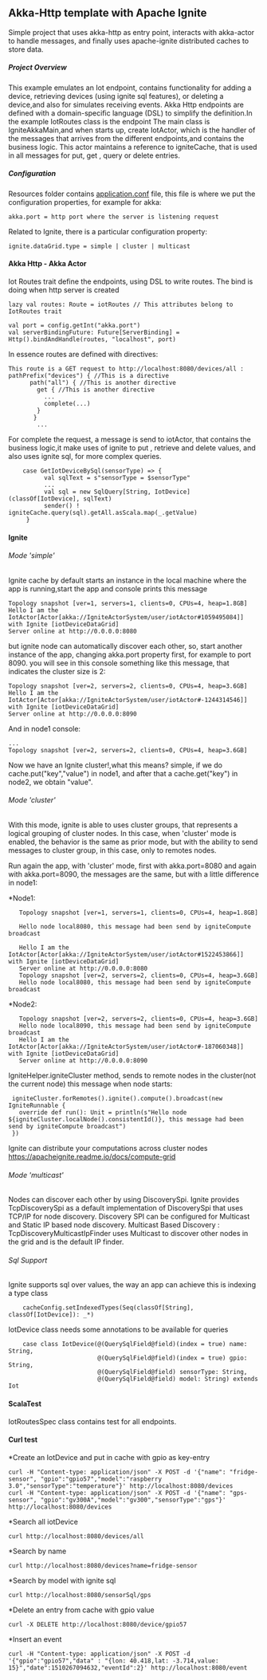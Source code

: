 ## Akka-Http template with Apache Ignite

Simple project that uses akka-http as entry point, interacts with akka-actor to handle messages, and finally uses apache-ignite distributed caches to store data.

##### Project Overview

This example emulates an Iot endpoint, contains functionality for adding a device, retrieving devices (using ignite sql features), or deleting a device,and also for simulates receiving events. 
Akka Http endpoints are defined with a domain-specific language (DSL) to simplify the definition.In the example IotRoutes class is the endpoint
The main class is IgniteAkkaMain,and when starts up, create IotActor, which is the handler of the messages that arrives from the different
endpoints,and contains the business logic. This actor maintains a reference to igniteCache, that is used in all messages for put, get , query or delete entries. 

##### Configuration
Resources folder contains <u>application.conf</u> file, this file is where we put the configuration properties, for example for akka: 
   
    akka.port = http port where the server is listening request
   
Related to Ignite, there is a particular configuration property:

    ignite.dataGrid.type = simple | cluster | multicast   

#### Akka Http - Akka Actor
Iot Routes trait define the endpoints, using DSL to write routes. The bind is doing when http server is created

   
    lazy val routes: Route = iotRoutes // This attributes belong to IotRoutes trait
    
    val port = config.getInt("akka.port")
    val serverBindingFuture: Future[ServerBinding] = Http().bindAndHandle(routes, "localhost", port) 


In essence routes are defined with directives:

    This route is a GET request to http://localhost:8080/devices/all :   
    pathPrefix("devices") { //This is a directive
          path("all") { //This is another directive
            get { //This is another directive
              ...
              complete(...) 
            }
           }
            ...
            
For complete the request, a message is send to iotActor, that contains the business logic,it make uses of ignite to put , retrieve and delete values, and also uses ignite sql, for more complex queries.


        case GetIotDeviceBySql(sensorType) => {
              val sqlText = s"sensorType = $sensorType"
              ...
              val sql = new SqlQuery[String, IotDevice](classOf[IotDevice], sqlText)
              sender() ! igniteCache.query(sql).getAll.asScala.map(_.getValue)
         }
                         
#### Ignite
###### Mode 'simple'    

Ignite cache by default starts an instance in the local machine where the app is running,start the app and console prints this message
 
    Topology snapshot [ver=1, servers=1, clients=0, CPUs=4, heap=1.8GB]
    Hello I am the IotActor[Actor[akka://IgniteActorSystem/user/iotActor#1059495084]] with Ignite [iotDeviceDataGrid]
    Server online at http://0.0.0.0:8080
    
 but ignite node can automatically discover each other, so, start another instance of the app, changing akka.port property first, for example to port 8090. you will see in this console something like this message, that indicates the cluster size is 2: 

    Topology snapshot [ver=2, servers=2, clients=0, CPUs=4, heap=3.6GB]
    Hello I am the IotActor[Actor[akka://IgniteActorSystem/user/iotActor#-1244314546]] with Ignite [iotDeviceDataGrid]
    Server online at http://0.0.0.0:8090
    
And in node1 console:

    ...
    Topology snapshot [ver=2, servers=2, clients=0, CPUs=4, heap=3.6GB]
       
 Now we have an Ignite cluster!,what this means? simple, if we do cache.put("key","value") in node1, and after that a cache.get("key") in node2, we obtain "value".
 
###### Mode 'cluster'
With this mode, ignite is able to uses cluster groups, that represents a logical grouping of cluster nodes. In this case, when 'cluster' mode is enabled, the behavior is the same as prior mode, but with the ability to send messages to cluster group, in this case, only to remotes nodes.

Run again the app, with 'cluster' mode, first with akka.port=8080 and again with akka.port=8090, the messages are the same, but with a little difference in node1:

*Node1:    
       
       Topology snapshot [ver=1, servers=1, clients=0, CPUs=4, heap=1.8GB]
       
       Hello node local8080, this message had been send by igniteCompute broadcast
          
       Hello I am the IotActor[Actor[akka://IgniteActorSystem/user/iotActor#1522453866]] with Ignite [iotDeviceDataGrid]
       Server online at http://0.0.0.0:8080
       Topology snapshot [ver=2, servers=2, clients=0, CPUs=4, heap=3.6GB]
       Hello node local8080, this message had been send by igniteCompute broadcast  
       
*Node2:

       Topology snapshot [ver=2, servers=2, clients=0, CPUs=4, heap=3.6GB]
       Hello node local8090, this message had been send by igniteCompute broadcast
       Hello I am the IotActor[Actor[akka://IgniteActorSystem/user/iotActor#-187060348]] with Ignite [iotDeviceDataGrid]
       Server online at http://0.0.0.0:8090            
         
IgniteHelper.igniteCluster method, sends to remote nodes in the cluster(not the current node) this message when node starts:
 
     igniteCluster.forRemotes().ignite().compute().broadcast(new IgniteRunnable {
       override def run(): Unit = println(s"Hello node ${igniteCluster.localNode().consistentId()}, this message had been send by igniteCompute broadcast")
     })        

Ignite can distribute your computations across cluster nodes
 <a>https://apacheignite.readme.io/docs/compute-grid
 
 ###### Mode 'multicast'
 
 Nodes can discover each other by using DiscoverySpi. Ignite provides TcpDiscoverySpi as a default implementation of DiscoverySpi that uses TCP/IP for node discovery. Discovery SPI can be configured for Multicast and Static IP based node discovery.
 Multicast Based Discovery : TcpDiscoveryMulticastIpFinder uses Multicast to discover other nodes in the grid and is the default IP finder.

###### Sql Support

Ignite supports sql over values, the way an app can achieve this is indexing a type class
        
        cacheConfig.setIndexedTypes(Seq(classOf[String], classOf[IotDevice]): _*) 

IotDevice class needs some annotations to be available for queries

        case class IotDevice(@(QuerySqlField@field)(index = true) name: String,
                             @(QuerySqlField@field)(index = true) gpio: String,
                             @(QuerySqlField@field) sensorType: String,
                             @(QuerySqlField@field) model: String) extends Iot


#### ScalaTest

IotRoutesSpec class contains test for all endpoints.                                                          
         
#### Curl test

*Create an IotDevice and put in cache with gpio as key-entry

    curl -H "Content-type: application/json" -X POST -d '{"name": "fridge-sensor", "gpio":"gpio57","model":"raspberry 3.0","sensorType":"temperature"}' http://localhost:8080/devices
    curl -H "Content-type: application/json" -X POST -d '{"name": "gps-sensor", "gpio":"gv300A","model":"gv300","sensorType":"gps"}' http://localhost:8080/devices
    
*Search all iotDevice

    curl http://localhost:8080/devices/all
    
*Search by name

    curl http://localhost:8080/devices?name=fridge-sensor
    
*Search by model with ignite sql

    curl http://localhost:8080/sensorSql/gps
    
*Delete an entry from cache with gpio value

    curl -X DELETE http://localhost:8080/device/gpio57
    
*Insert an event

    curl -H "Content-type: application/json" -X POST -d '{"gpio":"gpio57","data" : "{lon: 40.418,lat: -3.714,value: 15}","date":1510267094632,"eventId":2}' http://localhost:8080/event
